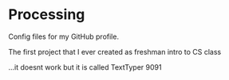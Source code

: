 # Processing
Config files for my GitHub profile.


The first project that I ever created as freshman intro to CS class

...it doesnt work but it is called TextTyper 9091
